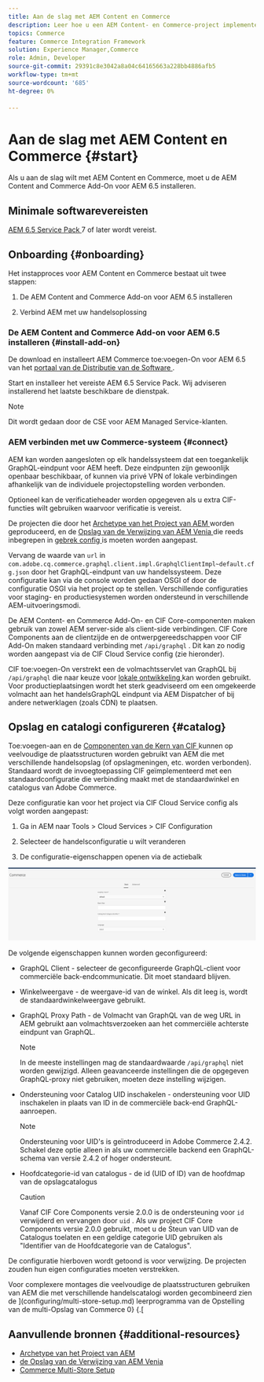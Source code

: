 ```yaml
---
title: Aan de slag met AEM Content en Commerce
description: Leer hoe u een AEM Content- en Commerce-project implementeert.
topics: Commerce
feature: Commerce Integration Framework
solution: Experience Manager,Commerce
role: Admin, Developer
source-git-commit: 29391c8e3042a8a04c64165663a228bb4886afb5
workflow-type: tm+mt
source-wordcount: '685'
ht-degree: 0%

---
```


# Aan de slag met AEM Content en Commerce {#start}

Als u aan de slag wilt met AEM Content en Commerce, moet u de AEM Content and Commerce Add-On voor AEM 6.5 installeren.

## Minimale softwarevereisten

[ AEM 6.5 Service Pack ](https://experience.adobe.com/#/downloads/content/software-distribution/en/aem.html) 7 of later wordt vereist.

## Onboarding {#onboarding}

Het instapproces voor AEM Content en Commerce bestaat uit twee stappen:

1. De AEM Content and Commerce Add-on voor AEM 6.5 installeren

2. Verbind AEM met uw handelsoplossing

### De AEM Content and Commerce Add-on voor AEM 6.5 installeren {#install-add-on}

De download en installeert AEM Commerce toe:voegen-On voor AEM 6.5 van het [ portaal van de Distributie van de Software ](https://experience.adobe.com/#/downloads/content/software-distribution/en/aem.html).

Start en installeer het vereiste AEM 6.5 Service Pack. Wij adviseren installerend het laatste beschikbare de dienstpak.

>[!NOTE]
>
>Dit wordt gedaan door de CSE voor AEM Managed Service-klanten.

### AEM verbinden met uw Commerce-systeem {#connect}

AEM kan worden aangesloten op elk handelssysteem dat een toegankelijk GraphQL-eindpunt voor AEM heeft. Deze eindpunten zijn gewoonlijk openbaar beschikbaar, of kunnen via privé VPN of lokale verbindingen afhankelijk van de individuele projectopstelling worden verbonden.

Optioneel kan de verificatieheader worden opgegeven als u extra CIF-functies wilt gebruiken waarvoor verificatie is vereist.

De projecten die door het [ Archetype van het Project van AEM ](https://github.com/adobe/aem-project-archetype) worden geproduceerd, en de [ Opslag van de Verwijzing van AEM Venia ](https://github.com/adobe/aem-cif-guides-venia) die reeds inbegrepen in [ gebrek config ](https://github.com/adobe/aem-cif-guides-venia/blob/main/ui.config/src/main/content/jcr_root/apps/venia/osgiconfig/config/com.adobe.cq.commerce.graphql.client.impl.GraphqlClientImpl~default.cfg.json) is moeten worden aangepast.

Vervang de waarde van `url` in `com.adobe.cq.commerce.graphql.client.impl.GraphqlClientImpl~default.cfg.json` door het GraphQL-eindpunt van uw handelssysteem. Deze configuratie kan via de console worden gedaan OSGI of door de configuratie OSGI via het project op te stellen. Verschillende configuraties voor staging- en productiesystemen worden ondersteund in verschillende AEM-uitvoeringsmodi.

De AEM Content- en Commerce Add-On- en CIF Core-componenten maken gebruik van zowel AEM server-side als client-side verbindingen. CIF Core Components aan de clientzijde en de ontwerpgereedschappen voor CIF Add-On maken standaard verbinding met `/api/graphql` . Dit kan zo nodig worden aangepast via de CIF Cloud Service config (zie hieronder).

CIF toe:voegen-On verstrekt een de volmachtsservlet van GraphQL bij `/api/graphql` die naar keuze voor [ lokale ontwikkeling ](develop.md) kan worden gebruikt. Voor productieplaatsingen wordt het sterk geadviseerd om een omgekeerde volmacht aan het handelsGraphQL eindpunt via AEM Dispatcher of bij andere netwerklagen (zoals CDN) te plaatsen.

## Opslag en catalogi configureren {#catalog}

Toe:voegen-aan en de [ Componenten van de Kern van CIF ](https://github.com/adobe/aem-core-cif-components) kunnen op veelvoudige de plaatsstructuren worden gebruikt van AEM die met verschillende handelsopslag (of opslagmeningen, etc. worden verbonden). Standaard wordt de invoegtoepassing CIF geïmplementeerd met een standaardconfiguratie die verbinding maakt met de standaardwinkel en catalogus van Adobe Commerce.

Deze configuratie kan voor het project via CIF Cloud Service config als volgt worden aangepast:

1. Ga in AEM naar Tools > Cloud Services > CIF Configuration

2. Selecteer de handelsconfiguratie u wilt veranderen

3. De configuratie-eigenschappen openen via de actiebalk

![ Configuratie van de Diensten van de Wolk van CIF ](/help/commerce/cif/assets/cif-cloud-service-config.png)

De volgende eigenschappen kunnen worden geconfigureerd:

- GraphQL Client - selecteer de geconfigureerde GraphQL-client voor commerciële back-endcommunicatie. Dit moet standaard blijven.
- Winkelweergave - de weergave-id van de winkel. Als dit leeg is, wordt de standaardwinkelweergave gebruikt.
- GraphQL Proxy Path - de Volmacht van GraphQL van de weg URL in AEM gebruikt aan volmachtsverzoeken aan het commerciële achterste eindpunt van GraphQL.

  >[!NOTE]
  >
  >In de meeste instellingen mag de standaardwaarde `/api/graphql` niet worden gewijzigd. Alleen geavanceerde instellingen die de opgegeven GraphQL-proxy niet gebruiken, moeten deze instelling wijzigen.

- Ondersteuning voor Catalog UID inschakelen - ondersteuning voor UID inschakelen in plaats van ID in de commerciële back-end GraphQL-aanroepen.

  >[!NOTE]
  >
  >Ondersteuning voor UID&#39;s is geïntroduceerd in Adobe Commerce 2.4.2. Schakel deze optie alleen in als uw commerciële backend een GraphQL-schema van versie 2.4.2 of hoger ondersteunt.

- Hoofdcategorie-id van catalogus - de id (UID of ID) van de hoofdmap van de opslagcatalogus

  >[!CAUTION]
  >
  >Vanaf CIF Core Components versie 2.0.0 is de ondersteuning voor `id` verwijderd en vervangen door `uid` . Als uw project CIF Core Components versie 2.0.0 gebruikt, moet u de Steun van UID van de Catalogus toelaten en een geldige categorie UID gebruiken als &quot;Identifier van de Hoofdcategorie van de Catalogus&quot;.

De configuratie hierboven wordt getoond is voor verwijzing. De projecten zouden hun eigen configuraties moeten verstrekken.

Voor complexere montages die veelvoudige de plaatsstructuren gebruiken van AEM die met verschillende handelscatalogi worden gecombineerd zien de ](configuring/multi-store-setup.md) leerprogramma van de Opstelling van de multi-Opslag van Commerce 0} {.[

## Aanvullende bronnen {#additional-resources}

- [ Archetype van het Project van AEM ](https://github.com/adobe/aem-project-archetype)
- [ de Opslag van de Verwijzing van AEM Venia ](https://github.com/adobe/aem-cif-guides-venia)
- [Commerce Multi-Store Setup](configuring/multi-store-setup.md)
